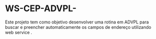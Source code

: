 # WS-CEP-ADVPL-

Este projeto tem como objetivo desenvolver uma rotina em ADVPL para buscar e preencher automaticamente os campos de endereço utilizando web service .